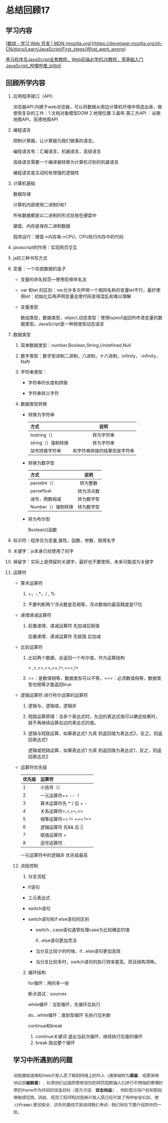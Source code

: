 # 总结回顾17

## 学习内容

[[数组 - 学习 Web 开发 | MDN (mozilla.org)](https://developer.mozilla.org/zh-CN/docs/Learn/JavaScript/First_steps/Arrays)](https://developer.mozilla.org/zh-CN/docs/Learn/JavaScript/First_steps/What_went_wrong)

[黑马程序员JavaScript全套教程，Web前端必学的JS教程，零基础入门JavaScript_哔哩哔哩_bilibili](https://www.bilibili.com/video/BV1ux411d75J?p=96)

## 回顾所学内容

1. 应用程序接口（API）

   浏览器API:内建于web浏览器，可以将数据从周边计算机环境中筛选出来，做使用复杂的工作：1.文档对象模型DOM 2.地理位置 3.画布
   第三方API ：谷歌地图API，高德地图API

2. 编程语言

   控制计算器，让计算器为我们做事的语言。

   编程语言有：汇编语言，机器语言，高级语言

   高级语言需要一个编译器转换为计算机识别的机器语言

   编程语言是主动的有很强的逻辑性

3. 计算机基础

   数据存储

   计算机内部使用二进制0和1

   所有数据都是以二进制的形式存放在硬盘中

   硬盘、内存是保存二进制数据

   程序运行：硬盘->内存条->CPU，CPU执行内存中的代码

4. javascript的作用：实现网页交互

5. js的三种书写方式

6. 变量：一个存放数据的盒子

   * 变量的命名规范—使用驼峰命名法

   * var 和let 的区别：var允许多次声明一个相同名称的变量let不行，最好使用let：初始化后再声明变量会使代码变得混乱和难以理解

   * 变量类型

     数组类型，数据类型，object,动态类型：使用typeof返回所传递变量的数据类型。JavaScript是一种弱类型动态语言

7. 数据类型

   1. 简单数据类型：number,Boolean,String,Undefined,Null

   2. 数字类型：数字型进制二进制，八进制，十六进制，infinity，-infinity，NaN

   3. 字符串类型：

      * 字符串的长度和拼接

      * 字符串转义字符

   4. 数据类型转换

      * 转换为字符串

        | 方式               |             说明             |
        | ------------------ | :--------------------------: |
        | tostring（）       |          转为字符串          |
        | string（）强制转换 |          转为字符串          |
        | 加号拼接字符串     | 和字符串拼接的结果但是字符串 |

        

      * 转换为数字型

        | 方式               |    说明    |
        | ------------------ | :--------: |
        | parseInt（）       |  转为整数  |
        | parsefloat         | 转为浮点数 |
        | 减号，两数相减     | 转为数字型 |
        | Number（）强制转换 | 转为数字型 |

      * 转为布尔型

        Boolean()函数

8. 标识符：程序员为变量,属性，函数，参数，取得名字

9. 关键字：js本身已经使用了的字

10. 保留字：实际上是预留的关键字，最好也不要使用，未来可能成为关键字

11. 运算符

    * 算术运算符

      1. +，-,*，/ , %  

      2. 不要判断两个浮点数是否相等，浮点数值的最高精度是17位

    * 递增递减运算符

      1. 前置递增、递减运算符 先加减后赋值

         后置递增、递减运算符 先赋值 后加减

    * 比较运算符

      1. 比较两个数据，会返回一个布尔值，作为运算结构

         < ,>,>=,<=,==,!=,===,!=

      2. ==：是数值相等，数据类型可以不等，===：必须数值相等，数据类型也相等才能返回true

    * 逻辑运算符:进行布尔运算的运算符

      1. 逻辑与，逻辑或，逻辑非
      2. 短路运算原理：当多个表达式时，左边的表达式值可以确定结果时，就不再继续运算右边的表达式的值。

      3. 逻辑与短路运算，如果表达式1 为真 则返回值为表达式2，反之，则返回表达式1

         逻辑或短路运算，如果表达式1 为真 则返回值为表达式1，反之，则返回表达式2

    * 运算符优先级

      | 优先级 | 运算符                  |
      | ------ | ----------------------- |
      | 1      | 小括号（）              |
      | 2      | 一元运算符++ -- ！      |
      | 3      | 算术运算符先 * / 后 + - |
      | 4      | 关系运算符>,<,>=,<=     |
      | 5      | 相等运算符== != === !== |
      | 6      | 逻辑运算符 先&& 后 \|\| |
      | 7      | 赋值运算符 =            |
      | 8      | 逗号运算符 .            |

      一元运算符中的逻辑非 优先级最高

    12. 流程控制

        1. 分支流程 

        * if语句

        * 三元表达式

        * switch语句

        * switch语句和if else语句的区别

          * switch...case语句通常处理case为比较确定的值

            if...else语句更加灵活

          * 当分支比较少的时候，if...else语句更加高效
          * 当分支比较多时，switch语句的执行效率更高，而且结构清晰。

        2. 循环结构

           for循环：用的多一些

           断点调试：sources

           while循环：当型循环，先循环后执行

           do...while循环：直到型循环 先执行后判断

           continue和break

           1. continue关键词 退出当前次循环，继续执行后面的循环
           2. break 跳出整个循环

    ## 学习中所遇到的问题

    ![image-20210713213239460](../1.png)

